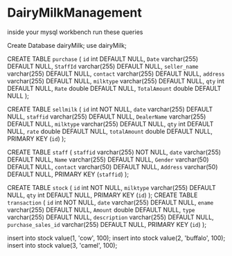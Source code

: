 # DairyMilkManagement

inside your mysql workbench run these queries 

Create Database dairyMilk;
use dairyMilk;

CREATE TABLE `purchase` (
  `id` int DEFAULT NULL,
  `Date` varchar(255) DEFAULT NULL,
  `StaffId` varchar(255) DEFAULT NULL,
  `seller_name` varchar(255) DEFAULT NULL,
  `contact` varchar(255) DEFAULT NULL,
  `address` varchar(255) DEFAULT NULL,
  `milktype` varchar(255) DEFAULT NULL,
  `qty` int DEFAULT NULL,
  `Rate` double DEFAULT NULL,
  `TotalAmount` double DEFAULT NULL
  );
  
  CREATE TABLE `sellmilk` (
  `id` int NOT NULL,
  `date` varchar(255) DEFAULT NULL,
  `staffid` varchar(255) DEFAULT NULL,
  `DealerName` varchar(255) DEFAULT NULL,
  `milktype` varchar(255) DEFAULT NULL,
  `qty` int DEFAULT NULL,
  `rate` double DEFAULT NULL,
  `totalAmount` double DEFAULT NULL,
  PRIMARY KEY (`id`)
);

CREATE TABLE `staff` (
  `staffid` varchar(255) NOT NULL,
  `date` varchar(255) DEFAULT NULL,
  `Name` varchar(255) DEFAULT NULL,
  `Gender` varchar(50) DEFAULT NULL,
  `contact` varchar(50) DEFAULT NULL,
  `Address` varchar(50) DEFAULT NULL,
  PRIMARY KEY (`staffid`)
);


CREATE TABLE `stock` (
  `id` int NOT NULL,
  `milktype` varchar(255) DEFAULT NULL,
  `qty` int DEFAULT NULL,
  PRIMARY KEY (`id`)
);
CREATE TABLE `transaction` (
  `id` int NOT NULL,
  `date` varchar(255) DEFAULT NULL,
  `ename` varchar(255) DEFAULT NULL,
  `Amount` double DEFAULT NULL,
  `type` varchar(255) DEFAULT NULL,
  `description` varchar(255) DEFAULT NULL,
  `purchase_sales_id` varchar(255) DEFAULT NULL,
  PRIMARY KEY (`id`)
);

insert into stock value(1, 'cow', 100);
insert into stock value(2, 'buffalo', 100);
insert into stock value(3, 'camel', 100);
